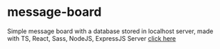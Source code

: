 # message-board
Simple message board with a database stored in localhost server, made with TS, React, Sass, NodeJS, ExpressJS
Server  [click here](https://github.com/Annie1790/message-board-server)
